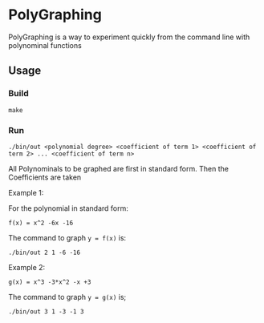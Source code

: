 # PolyGraphing
 PolyGraphing is a way to experiment quickly from the command line with polynominal functions

## Usage

### Build
```
make
```

### Run 

```
./bin/out <polynomial degree> <coefficient of term 1> <coefficient of term 2> ... <coefficient of term n>
```

All Polynominals to be graphed are first in standard form. Then the Coefficients are taken

Example 1:

For the polynomial in standard form:
```
f(x) = x^2 -6x -16
```

The command to graph ```y = f(x)``` is:

```
./bin/out 2 1 -6 -16
```

Example 2:
```
g(x) = x^3 -3*x^2 -x +3
```

The command to graph ```y = g(x)``` is;

```
./bin/out 3 1 -3 -1 3
```



